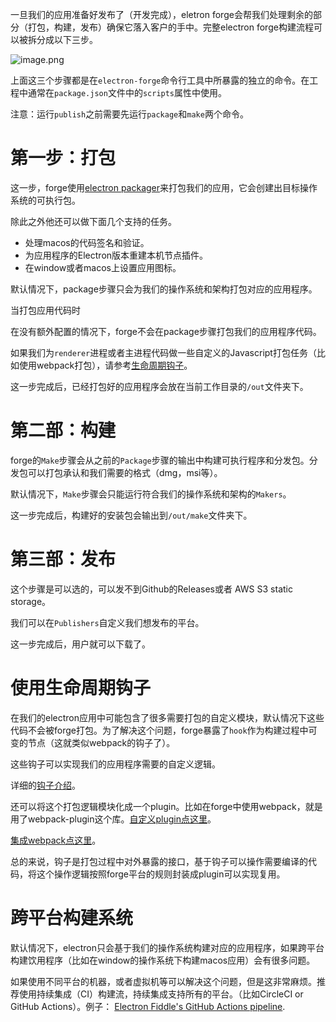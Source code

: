 一旦我们的应用准备好发布了（开发完成），eletron forge会帮我们处理剩余的部分（打包，构建，发布）确保它落入客户的手中。完整electron forge构建流程可以被拆分成以下三步。

![image.png](https://raw.githubusercontent.com/yqm1995/pic_bed/master/images/1668492683672-06df4141-a977-4259-98a3-a86787d2d09a-20231025113951526%E2%80%AFPM.png)

上面这三个步骤都是在`electron-forge`命令行工具中所暴露的独立的命令。在工程中通常在`package.json`文件中的`scripts`属性中使用。

注意：运行`publish`之前需要先运行`package`和`make`两个命令。

# 第一步：打包

这一步，forge使用[electron packager](https://github.com/electron/electron-packager)来打包我们的应用，它会创建出目标操作系统的可执行包。

除此之外他还可以做下面几个支持的任务。

- 处理macos的代码签名和验证。
- 为应用程序的Electron版本重建本机节点插件。
- 在window或者macos上设置应用图标。

默认情况下，package步骤只会为我们的操作系统和架构打包对应的应用程序。

当打包应用代码时

在没有额外配置的情况下，forge不会在package步骤打包我们的应用程序代码。

如果我们为`renderer`进程或者主进程代码做一些自定义的Javascript打包任务（比如使用webpack打包），请参考[生命周期钩子](https://www.yuque.com/youqiaomu-qphez/eek9rm/hiyxwrqzploou9vr#MuFsX)。

这一步完成后，已经打包好的应用程序会放在当前工作目录的`/out`文件夹下。

# 第二部：构建

forge的`Make`步骤会从之前的`Package`步骤的输出中构建可执行程序和分发包。分发包可以打包承认和我们需要的格式（dmg，msi等）。

默认情况下，`Make`步骤会只能运行符合我们的操作系统和架构的`Makers`。

这一步完成后，构建好的安装包会输出到`/out/make`文件夹下。

# 第三部：发布

这个步骤是可以选的，可以发不到Github的Releases或者 AWS S3 static storage。

我们可以在`Publishers`自定义我们想发布的平台。

这一步完成后，用户就可以下载了。

# 使用生命周期钩子

在我们的electron应用中可能包含了很多需要打包的自定义模块，默认情况下这些代码不会被forge打包。为了解决这个问题，forge暴露了`hook`作为构建过程中可变的节点（这就类似webpack的钩子了）。

这些钩子可以实现我们的应用程序需要的自定义逻辑。

详细的[钩子介绍](https://www.electronforge.io/configuration#hooks)。

还可以将这个打包逻辑模块化成一个plugin。比如在forge中使用webpack，就是用了webpack-plugin这个库。[自定义plugin点这里](https://www.electronforge.io/advanced/extending-electron-forge/writing-plugins)。

[集成webpack点这里](1)。

总的来说，钩子是打包过程中对外暴露的接口，基于钩子可以操作需要编译的代码，将这个操作逻辑按照forge平台的规则封装成plugin可以实现复用。

# 跨平台构建系统

默认情况下，electron只会基于我们的操作系统构建对应的应用程序，如果跨平台构建饮用程序（比如在window的操作系统下构建macos应用）会有很多问题。

如果使用不同平台的机器，或者虚拟机等可以解决这个问题，但是这非常麻烦。推荐使用持续集成（CI）构建流，持续集成支持所有的平台。（比如CircleCI or GitHub Actions）。例子： [Electron Fiddle's GitHub Actions pipeline](https://github.com/electron/fiddle/blob/main/.github/workflows/build.yaml).
